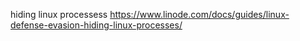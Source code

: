 hiding linux processess
https://www.linode.com/docs/guides/linux-defense-evasion-hiding-linux-processes/
